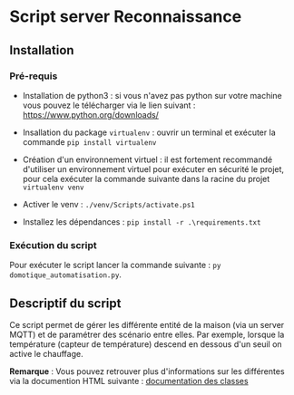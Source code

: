 # Script server Reconnaissance

## Installation

### Pré-requis
- Installation de python3 : si vous n'avez pas python sur votre machine vous pouvez le télécharger via le lien suivant : https://www.python.org/downloads/

- Insallation du package `virtualenv` : ouvrir un terminal et exécuter la commande `pip install virtualenv`

- Création d'un environnement virtuel : il est fortement recommandé d'utiliser un environnement virtuel pour exécuter en sécurité le projet, pour cela exécuter la commande suivante dans la racine du projet `virtualenv venv`

- Activer le venv : `./venv/Scripts/activate.ps1`

- Installez les dépendances : `pip install -r .\requirements.txt`

### Exécution du script

Pour exécuter le script lancer la commande suivante : `py domotique_automatisation.py`.

## Descriptif du script

Ce script permet de gérer les différente entité de la maison (via un server MQTT) et de paramétrer des scénario entre elles. Par exemple, lorsque la température (capteur de température) descend en dessous d'un seuil on active le chauffage. 

**Remarque** : Vous pouvez retrouver plus d'informations sur les différentes via la documention HTML suivante : [documentation des classes](https://work.lucien-brd.com/doc/index.html)



